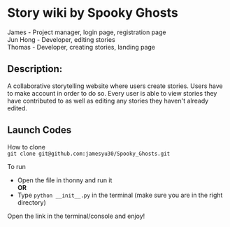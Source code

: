 # Story wiki by Spooky Ghosts
James - Project manager, login page, registration page  
Jun Hong - Developer, editing stories   
Thomas - Developer, creating stories, landing page 

## Description:  
A collaborative storytelling website where users create stories. Users have to make account in order to do so. Every user is able to view stories they have contributed to as well as editing any stories they haven't already edited. 

## Launch Codes
How to clone  
```git clone git@github.com:jamesyu30/Spooky_Ghosts.git```  

To run  
* Open the file in thonny and run it  
**OR**
* Type ```python __init__.py``` in the terminal (make sure you are in the right directory)  

Open the link in the terminal/console and enjoy!
